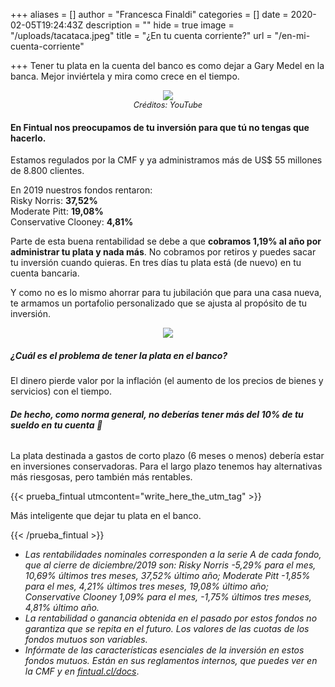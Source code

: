 +++
aliases = []
author = "Francesca Finaldi"
categories = []
date = 2020-02-05T19:24:43Z
description = ""
hide = true
image = "/uploads/tacataca.jpeg"
title = "¿En tu cuenta corriente?"
url = "/en-mi-cuenta-corriente"

+++
Tener tu plata en la cuenta del banco es como dejar a Gary Medel en la banca. Mejor inviértela y mira como crece en el tiempo.

<div style="text-align:center"> <figure> <img src="/uploads/garymedel.jpg"> <figcaption style="display:block;text-align:center;font-size:.8rem"><i>Créditos: YouTube</i></figcaption> </figure> </div>

#### **En Fintual nos preocupamos de tu inversión para que tú no tengas que hacerlo.**

Estamos regulados por la CMF y ya administramos más de US$ 55 millones de 8.800 clientes.

En 2019 nuestros fondos rentaron:  
Risky Norris: **37,52%**  
Moderate Pitt: **19,08%**  
Conservative Clooney: **4,81%**

Parte de esta buena rentabilidad se debe a que **cobramos 1,19% al año por administrar tu plata y nada más**. No cobramos por retiros y puedes sacar tu inversión cuando quieras. En tres días tu plata está (de nuevo) en tu cuenta bancaria.

Y como no es lo mismo ahorrar para tu jubilación que para una casa nueva, te armamos un portafolio personalizado que se ajusta al propósito de tu inversión.

<div style="text-align:center">  
<figure>  
<img src="/uploads/casanueva.png">  
</figure>  
</div>

##### **¿Cuál es el problema de tener la plata en el banco?**

El dinero pierde valor por la inflación (el aumento de los precios de bienes y servicios) con el tiempo.

###### **De hecho, como norma general, no deberías tener más del 10% de tu sueldo en tu cuenta 👀**

La plata destinada a gastos de corto plazo (6 meses o menos) debería estar en inversiones conservadoras. Para el largo plazo tenemos hay alternativas más riesgosas, pero también más rentables.

{{< prueba_fintual utmcontent="write_here_the_utm_tag" >}}

Más inteligente que dejar tu plata en el banco.

{{< /prueba_fintual >}}

* _Las rentabilidades nominales corresponden a la serie A de cada fondo, que al cierre de diciembre/2019 son: Risky Norris -5,29% para el mes, 10,69% últimos tres meses, 37,52% último año; Moderate Pitt -1,85% para el mes, 4,21% últimos tres meses, 19,08% último año; Conservative Clooney 1,09% para el mes, -1,75% últimos tres meses, 4,81% último año._
* _La rentabilidad o ganancia obtenida en el pasado por estos fondos no garantiza que se repita en el futuro. Los valores de las cuotas de los fondos mutuos son variables._
* _Infórmate de las características esenciales de la inversión en estos fondos mutuos. Están en sus reglamentos internos, que puedes ver en la CMF y en_ [_fintual.cl/docs_](http://fintual.cl/docs).